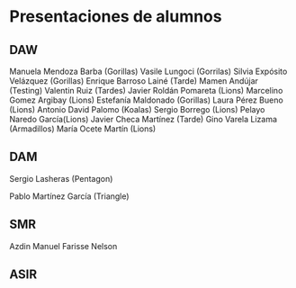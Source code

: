 # Presentaciones de alumnos

## DAW

<!-- Añade aquí tu nombre si estás en DAW -->

Manuela Mendoza Barba (Gorillas)
Vasile Lungoci (Gorrilas)
Silvia Expósito Velázquez (Gorillas)
Enrique Barroso Lainé (Tarde)
Mamen Andújar (Testing)
Valentin Ruiz (Tardes)
Javier Roldán Pomareta (Lions)
Marcelino Gomez Argibay (Lions)
Estefanía Maldonado (Gorillas)
Laura Pérez Bueno (Lions)
Antonio David Palomo (Koalas)
Sergio Borrego (Lions)
Pelayo Naredo García(Lions)
Javier Checa Martínez (Tarde)
Gino Varela Lizama (Armadillos)
María Ocete Martín (Lions)

## DAM

Sergio Lasheras (Pentagon)

<!-- Añade aquí tu nombre si estás en DAM -->

Pablo Martínez García (Triangle)

## SMR

<!-- Añade aquí tu nombre si estás en SMR -->

Azdin Manuel Farisse Nelson

## ASIR

<!-- Añade aquí tu nombre si estás en ASIR -->
